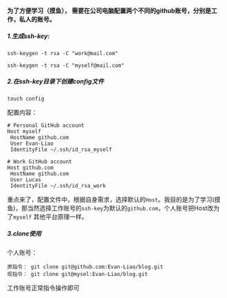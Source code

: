 
#### 为了方便学习（摸鱼）， 需要在公司电脑配置两个不同的github账号，分别是工作，私人的账号。


##### 1.生成ssh-key:

```
ssh-keygen -t rsa -C "work@mail.com"

ssh-keygen -t rsa -C "myself@mail.com"
```

##### 2.在ssh-key目录下创建config文件

```
touch config
```

配置内容：

```
# Personal GitHub account
Host myself
 HostName github.com
 User Evan-Liao
 IdentityFile ~/.ssh/id_rsa_myself

# Work GitHub account
Host github.com
 HostName github.com
 User Lucas
 IdentityFile ~/.ssh/id_rsa_work

```

重点来了，配置文件中，根据自身需求，选择默认的`Host`。我目的是为了学习(摸鱼)，那当然选择工作账号的`ssh-key`为默认的`github.com`，个人账号把Host改为了`myself`
其他平台原理一样。

##### 3.clone使用

个人账号：
```
原指令： git clone git@github.com:Evan-Liao/blog.git
现指令： git clone git@mysel:Evan-Liao/blog.git
```

工作账号正常指令操作即可
